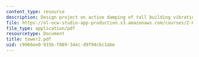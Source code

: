 ```yaml
---
content_type: resource
description: Design project on active damping of tall building vibrations.
file: https://ol-ocw-studio-app-production.s3.amazonaws.com/courses/2-004-systems-modeling-and-control-ii-fall-2007/c9966ee0915bf08934ecd9f94cbc1abe_tower2.pdf
file_type: application/pdf
resourcetype: Document
title: tower2.pdf
uid: c9966ee0-915b-f089-34ec-d9f94cbc1abe
---
```


